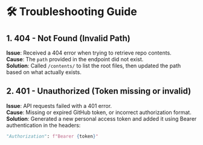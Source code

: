 # 🛠 Troubleshooting Guide

## 1. 404 - Not Found (Invalid Path)
**Issue**: Received a 404 error when trying to retrieve repo contents.  
**Cause**: The `path` provided in the endpoint did not exist.  
**Solution**: Called `/contents/` to list the root files, then updated the path based on what actually exists.

## 2. 401 - Unauthorized (Token missing or invalid)
**Issue**: API requests failed with a 401 error.  
**Cause**: Missing or expired GitHub token, or incorrect authorization format.  
**Solution**: Generated a new personal access token and added it using Bearer authentication in the headers:
```python
"Authorization": f"Bearer {token}"



